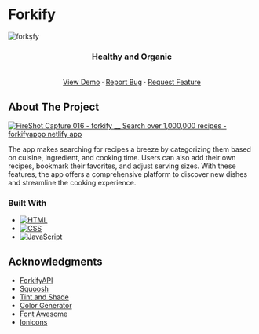 # Forkify
<!-- Improved compatibility of back to top link: See: https://github.com/othneildrew/Best-README-Template/pull/73 -->
<a name="readme-top"></a>
<!--
*** Thanks for checking out the Best-README-Template. If you have a suggestion
*** that would make this better, please fork the repo and create a pull request
*** or simply open an issue with the tag "enhancement".
*** Don't forget to give the project a star!
*** Thanks again! Now go create something AMAZING! :D
-->



<!-- PROJECT SHIELDS -->
<!--
*** I'm using markdown "reference style" links for readability.
*** Reference links are enclosed in brackets [ ] instead of parentheses ( ).
*** See the bottom of this document for the declaration of the reference variables
*** for contributors-url, forks-url, etc. This is an optional, concise syntax you may use.
*** https://www.markdownguide.org/basic-syntax/#reference-style-links
-->




<!-- PROJECT LOGO -->

 ![forkşfy](https://user-images.githubusercontent.com/97400597/230650351-e60571ba-3e5d-40d9-a01a-ca9fd93bffba.png)



  <h3 align="center">Healthy and Organic</h3>

  <p align="center">
    <br />
    <a href="https://forkifyappp.netlify.app/">View Demo</a>
    ·
    <a href="https://github.com/mehdisahin/Forkify/issues">Report Bug</a>
    ·
    <a href="https://github.com/mehdisahin/Forkify/issues">Request Feature</a>
  </p>
</div>



<!-- ABOUT THE PROJECT -->
## About The Project

[![FireShot Capture 016 - forkify __ Search over 1,000,000 recipes - forkifyappp netlify app](https://user-images.githubusercontent.com/97400597/230650588-ac5b7087-7b58-48d4-bef2-75621a1ee1ce.png)](https://example.com)

The app makes searching for recipes a breeze by categorizing them based on cuisine, ingredient, and cooking time. Users can also add their own recipes, bookmark their favorites, and adjust serving sizes. With these features, the app offers a comprehensive platform to discover new dishes and streamline the cooking experience.
 


### Built With

* [![HTML][HTML]][HTML-url]
* [![CSS][CSS]][CSS-url]
* [![JavaScript][JavaScript]][JavaScript-url]




<!-- ACKNOWLEDGMENTS -->
## Acknowledgments



* [ForkifyAPI](https://forkify-api.herokuapp.com/)
* [Squoosh](https://squoosh.app/)
* [Tint and Shade](https://maketintsandshades.com/)
* [Color Generator](https://coolors.co/ffffff-412234-6d466b-b49fcc-ead7d7)
* [Font Awesome](https://fontawesome.com)
* [Ionicons](https://ionic.io/ionicons)





<!-- MARKDOWN LINKS & IMAGES -->
<!-- https://www.markdownguide.org/basic-syntax/#reference-style-links -->

[product-screenshot]: images/screenshot.png
[HTML]: https://img.shields.io/badge/HTML-239120?style=for-the-badge&logo=html5&logoColor=white
[HTML-url]:https://html.com/
[CSS]: https://img.shields.io/badge/CSS-239120?&style=for-the-badge&logo=css3&logoColor=white
[CSS-url]:https://css.com/
[JavaScript]: https://img.shields.io/badge/JavaScript-323330?style=for-the-badge&logo=javascript&logoColor=F7DF1E
[JavaScript-url]: https://www.javascript.com/
